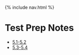 {% include nav.html %}

# Test Prep Notes
- [5.1-5.2](https://aaditgupta21.github.io/csp-notes/prep/5.1-5.2)
- [5.3-5.4](https://aaditgupta21.github.io/csp-notes/prep/5.3-5.4)
